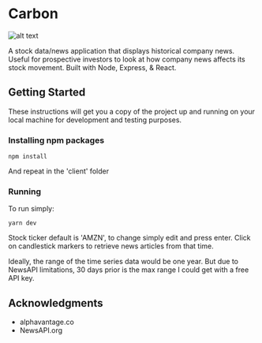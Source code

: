# Carbon

![alt text](https://raw.githubusercontent.com/balucas/carbon/master/sample.png)

A stock data/news application that displays historical company news. Useful for prospective investors to look at how company news affects its stock movement. Built with Node, Express, & React.

## Getting Started

These instructions will get you a copy of the project up and running on your local machine for development and testing purposes.


### Installing npm packages

```
npm install
```

And repeat in the 'client' folder


### Running

To run simply:

```
yarn dev
```

Stock ticker default is 'AMZN', to change simply edit and press enter. Click on candlestick markers to retrieve news articles from that time.

Ideally, the range of the time series data would be one year. But due to NewsAPI limitations, 30 days prior is the max range I could get with a free API key.

## Acknowledgments

* alphavantage.co
* NewsAPI.org
